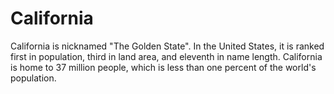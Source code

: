 # California

California is nicknamed "The Golden State". In the United States, it is ranked
first in population, third in land area, and eleventh in name length. California
is home to 37 million people, which is less than one percent of the world's
population.
